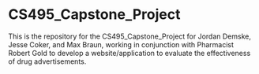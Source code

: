 # CS495_Capstone_Project
This is the repository for the CS495_Capstone_Project for Jordan Demske, Jesse Coker, and Max Braun, working in conjunction with Pharmacist Robert Gold to develop a website/application to evaluate the effectiveness of drug advertisements.
